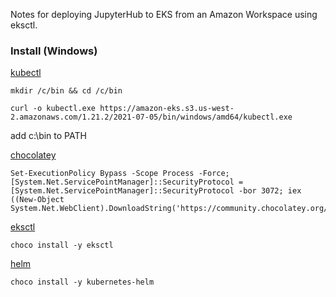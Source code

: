 Notes for deploying JupyterHub to EKS from an Amazon Workspace using eksctl.

### Install (Windows)

[kubectl](https://docs.aws.amazon.com/eks/latest/userguide/install-kubectl.html)  

```
mkdir /c/bin && cd /c/bin

curl -o kubectl.exe https://amazon-eks.s3.us-west-2.amazonaws.com/1.21.2/2021-07-05/bin/windows/amd64/kubectl.exe
```
add c:\bin to PATH

[chocolatey](https://chocolatey.org/install)  

```
Set-ExecutionPolicy Bypass -Scope Process -Force; [System.Net.ServicePointManager]::SecurityProtocol = [System.Net.ServicePointManager]::SecurityProtocol -bor 3072; iex ((New-Object System.Net.WebClient).DownloadString('https://community.chocolatey.org/install.ps1'))   
```

[eksctl](https://docs.aws.amazon.com/eks/latest/userguide/eksctl.html)

```
choco install -y eksctl
```  

[helm](https://docs.aws.amazon.com/eks/latest/userguide/helm.html)  
```
choco install -y kubernetes-helm
```